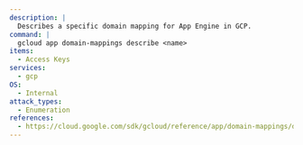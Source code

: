 ```yaml
---
description: |
  Describes a specific domain mapping for App Engine in GCP.
command: |
  gcloud app domain-mappings describe <name>
items:
  - Access Keys
services:
  - gcp
OS:
  - Internal
attack_types:
  - Enumeration
references:
  - https://cloud.google.com/sdk/gcloud/reference/app/domain-mappings/describe
---
```

